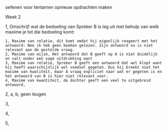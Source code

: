 oefenen voor tentamen opnieuw opdrachten maken


Week 2

1, Omschrijf wat de bedoeling van Spreker B is leg uit met behulp van welk maxime je tot die bedoeling komt:

	1, Maxime van relatie, dit komt omdat hij eigenlijk reageert met het antwoord: Nee ik heb geen boeken gelezen. Zijn antwoord nu is niet relevant aan de gestelde vraag.
	2, Maxime van wijze, Het antwoord dat B geeft op A is niet duidelijk en valt onder een vage uitdrukking want 
	3, Maxime van relatie, Spreker B geeft een antwoord dat wel klopt want hij heeft waarschijnlijk wel voedsel gegeten. Dus hij breekt niet het maxime van kwaliteit, maar A vraag expliciet naar wat er gegeten is en het antwoord van B is hier niet relevant voor.
	4, Maxime van kwantiteit, de dochter geeft een veel te uitgebreid antwoord, 
	
2, 
a, 
b, geen leugen


3, 


4,


5,

